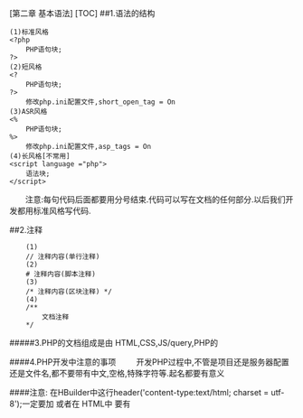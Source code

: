 [第二章 基本语法]
[TOC]
##1.语法的结构 
```
(1)标准风格 
<?php
    PHP语句块;
?>
(2)短风格
<?
    PHP语句块;
?>
    修改php.ini配置文件,short_open_tag = On
(3)ASR风格         
<%
    PHP语句块;
%>
    修改php.ini配置文件,asp_tags = On
(4)长风格[不常用]
<script language ="php">
    语法块;
</script> 
```
&emsp;&emsp;注意:每句代码后面都要用分号结束.代码可以写在文档的任何部分.以后我们开发都用标准风格写代码.

##2.注释
```
	(1)
	// 注释内容(单行注释)
	(2)
	# 注释内容(脚本注释)
	(3)
	/* 注释内容(区块注释) */
	(4)
	/**
		文档注释
	*/
```
#####3.PHP的文档组成是由 HTML,CSS,JS/query,PHP的

####4.PHP开发中注意的事项
&emsp;
	&emsp;开发PHP过程中,不管是项目还是服务器配置还是文件名,都不要带有中文,空格,特殊字符等.起名都要有意义


####注意: 在HBuilder中这行header('content-type:text/html; charset = utf-8');一定要加 或者在 HTML中 要有 <meta charset="UTF-8">
